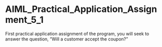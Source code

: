 # AIML_Practical_Application_Assignment_5_1
First practical application assignment of the program, you will seek to answer the question, “Will a customer accept the coupon?” 
